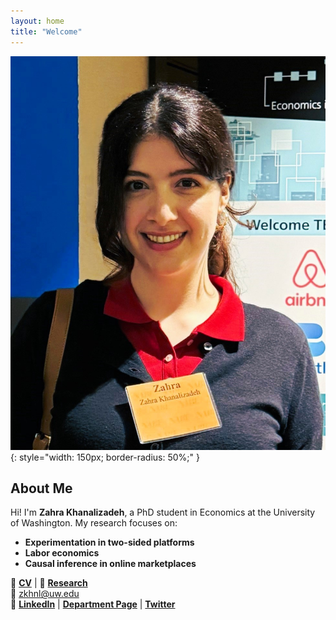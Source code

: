 ```yaml
---
layout: home
title: "Welcome"
---
```


![Profile Picture](assets/images/profile.JPG){: style="width: 150px; border-radius: 50%;" }

## About Me

Hi! I'm **Zahra Khanalizadeh**, a PhD student in Economics at the University of Washington. My research focuses on:
- **Experimentation in two-sided platforms**
- **Labor economics**
- **Causal inference in online marketplaces**

📄 **[CV](cv/)** | 📖 **[Research](research/)**  
📧 zkhnl@uw.edu  
🔗 **[LinkedIn](https://www.linkedin.com/in/zahra-khanalizadeh)** | **[Department Page](https://econ.washington.edu/people/zahra-khanalizadeh)** | **[Twitter](https://x.com/Zahra_Khanali)**
